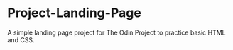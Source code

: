 # Project-Landing-Page
A simple landing page project for The Odin Project to practice basic HTML and CSS.
